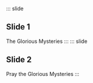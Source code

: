 ::: slide
## Slide 1
The Glorious Mysteries
:::
::: slide
## Slide 2
Pray the Glorious Mysteries
:::
